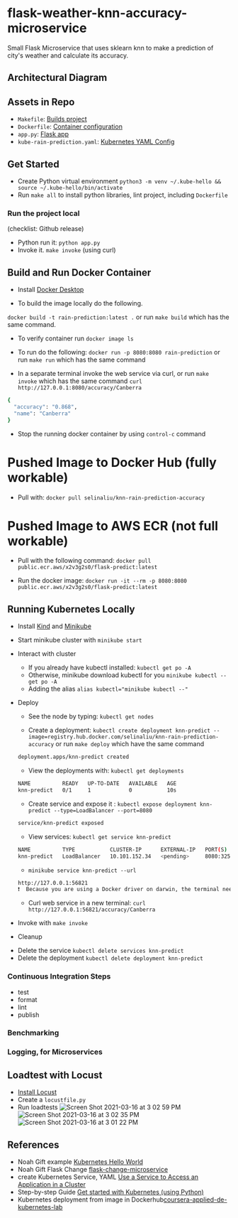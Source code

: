 
# flask-weather-knn-accuracy-microservice
Small Flask Microservice that uses sklearn knn to make a prediction of city's weather and calculate its accuracy.



## Architectural Diagram

## Assets in Repo

* `Makefile`:  [Builds project](https://github.com/nogibjj/Proj2-jl1188-kubernetes-flask-microservice/blob/main/Makefile)
* `Dockerfile`:  [Container configuration](https://github.com/nogibjj/Proj2-jl1188-kubernetes-flask-microservice/blob/main/Dockerfile)
* `app.py`:  [Flask app](https://github.com/nogibjj/Proj2-jl1188-kubernetes-flask-microservice/blob/main/app.py)
* `kube-rain-prediction.yaml`: [Kubernetes YAML Config](https://github.com/nogibjj/Proj2-jl1188-kubernetes-flask-microservice/blob/main/kube-rain-prediction.yaml)

## Get Started

* Create Python virtual environment `python3 -m venv ~/.kube-hello && source ~/.kube-hello/bin/activate`
* Run `make all` to install python libraries, lint project, including `Dockerfile` 


### Run the project local
(checklist: Github release)

* Python run it:  `python app.py`
* Invoke it.  `make invoke` (using curl)

## Build and Run Docker Container

* Install [Docker Desktop](https://www.docker.com/products/docker-desktop)

* To build the image locally do the following.

`docker build -t rain-prediction:latest .` or run `make build` which has the same command.

* To verify container run `docker image ls`

* To run do the following:  `docker run -p 8080:8080 rain-prediction` or run `make run` which has the same command

* In a separate terminal invoke the web service via curl, or run `make invoke` which has the same command 
`curl http://127.0.0.1:8080/accuracy/Canberra`

```bash
{
  "accuracy": "0.868", 
  "name": "Canberra"
}
```

* Stop the running docker container by using `control-c` command

# Pushed Image to Docker Hub (fully workable)
* Pull with: `docker pull selinaliu/knn-rain-prediction-accuracy`

# Pushed Image to AWS ECR (not full workable)

* Pull with the following command: `docker pull public.ecr.aws/x2v3g2s0/flask-predict:latest`

* Run the docker image: `docker run -it --rm -p 8080:8080 public.ecr.aws/x2v3g2s0/flask-predict:latest`



## Running Kubernetes Locally
* Install [Kind](https://kind.sigs.k8s.io/docs/user/quick-start/) and [Minikube](https://minikube.sigs.k8s.io/docs/start/)

* Start minikube cluster with `minikube start`

* Interact with cluster
  - If you already have kubectl installed: `kubectl get po -A`
  - Otherwise, minikube download kubectl for you `minikube kubectl -- get po -A`
  - Adding the alias `alias kubectl="minikube kubectl --"`

* Deploy
  - See the node by typing: `kubectl get nodes`

  - Create a deployment: `kubectl create deployment knn-predict --image=registry.hub.docker.com/selinaliu/knn-rain-prediction-accuracy` or run `make deploy` which have the same command
  ```bash
  deployment.apps/knn-predict created
  ```
  - View the deployments with: `kubectl get deployments`
  ```bash
  NAME          READY   UP-TO-DATE   AVAILABLE   AGE
  knn-predict   0/1     1            0           10s
  ```
  - Create service and expose it : `kubectl expose deployment knn-predict --type=LoadBalancer --port=8080`
  ```bash
  service/knn-predict exposed
  ```
  - View services: `kubectl get service knn-predict`
  ```bash
  NAME          TYPE           CLUSTER-IP      EXTERNAL-IP   PORT(S)          AGE
  knn-predict   LoadBalancer   10.101.152.34   <pending>     8080:32535/TCP   13s
  ```
  - `minikube service knn-predict --url`
  ```bash
  http://127.0.0.1:56821
  ❗  Because you are using a Docker driver on darwin, the terminal needs to be open to run it.
  ```
  - Curl web service in a new terminal: `curl http://127.0.0.1:56821/accuracy/Canberra`

* Invoke with `make invoke`

* Cleanup
- Delete the service `kubectl delete services knn-predict`
- Delete the deployment `kubectl delete deployment knn-predict`



### Continuous Integration Steps
- test
- format
- lint
- publish

### Benchmarking


### Logging, for Microservices




## Loadtest with Locust

* [Install Locust](https://github.com/locustio/locust)
* Create a `locustfile.py`
* Run loadtests
![Screen Shot 2021-03-16 at 3 02 59 PM](https://user-images.githubusercontent.com/58792/111367175-d7328600-866a-11eb-9a4d-3429710593ea.png)
![Screen Shot 2021-03-16 at 3 02 35 PM](https://user-images.githubusercontent.com/58792/111367176-d7328600-866a-11eb-9856-928d42e65a9a.png)
![Screen Shot 2021-03-16 at 3 01 22 PM](https://user-images.githubusercontent.com/58792/111367178-d7cb1c80-866a-11eb-8c29-6440a6179544.png)

## References

* Noah Gift example [Kubernetes Hello World](https://github.com/noahgift/kubernetes-hello-world-python-flask/)
* Noah Gift Flask Change [flask-change-microservice](https://github.com/noahgift/flask-change-microservice)
* create Kubernetes Service, YAML [Use a Service to Access an Application in a Cluster](https://kubernetes.io/docs/tasks/access-application-cluster/service-access-application-cluster/) 
* Step-by-step Guide [Get started with Kubernetes (using Python)](https://kubernetes.io/blog/2019/07/23/get-started-with-kubernetes-using-python/)
* Kubernetes deployment from image in Dockerhub[coursera-applied-de-kubernetes-lab](https://github.com/nogibjj/coursera-applied-de-kubernetes-lab)



